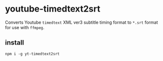 # youtube-timedtext2srt
Converts Youtube `timedtext` XML ver3 subtitle timing format
to `*.srt` format for use with `ffmpeg`.

## install
```
npm i -g yt-timedtext2srt
```

